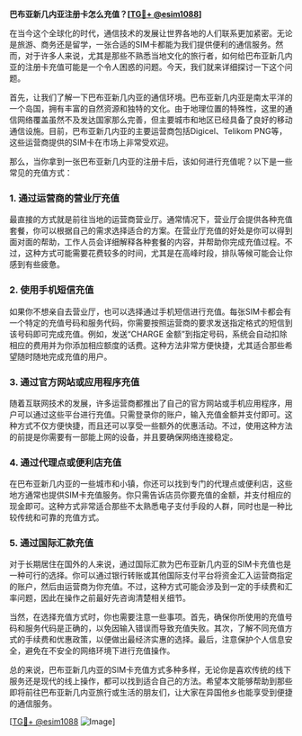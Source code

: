 **巴布亚新几内亚注册卡怎么充值？[[TG💪+ @esim1088](https://t.me/s/esim1088)]**

在当今这个全球化的时代，通信技术的发展让世界各地的人们联系更加紧密。无论是旅游、商务还是留学，一张合适的SIM卡都能为我们提供便利的通信服务。然而，对于许多人来说，尤其是那些不熟悉当地文化的旅行者，如何给巴布亚新几内亚的注册卡充值可能是一个令人困惑的问题。今天，我们就来详细探讨一下这个问题。

首先，让我们了解一下巴布亚新几内亚的通信环境。巴布亚新几内亚是南太平洋的一个岛国，拥有丰富的自然资源和独特的文化。由于地理位置的特殊性，这里的通信网络覆盖虽然不及发达国家那么完善，但主要城市和地区已经具备了良好的移动通信设施。目前，巴布亚新几内亚的主要运营商包括Digicel、Telikom PNG等，这些运营商提供的SIM卡在市场上非常受欢迎。

那么，当你拿到一张巴布亚新几内亚的注册卡后，该如何进行充值呢？以下是一些常见的充值方式：

### 1. **通过运营商的营业厅充值**
最直接的方式就是前往当地的运营商营业厅。通常情况下，营业厅会提供各种充值套餐，你可以根据自己的需求选择适合的方案。在营业厅充值的好处是你可以得到面对面的帮助，工作人员会详细解释各种套餐的内容，并帮助你完成充值过程。不过，这种方式可能需要花费较多的时间，尤其是在高峰时段，排队等候可能会让你感到有些疲惫。

### 2. **使用手机短信充值**
如果你不想亲自去营业厅，也可以选择通过手机短信进行充值。每张SIM卡都会有一个特定的充值号码和服务代码，你需要按照运营商的要求发送指定格式的短信到该号码即可完成充值。例如，发送“CHARGE 金额”到指定号码，系统会自动扣除相应的费用并为你添加相应额度的话费。这种方法非常方便快捷，尤其适合那些希望随时随地完成充值的用户。

### 3. **通过官方网站或应用程序充值**
随着互联网技术的发展，许多运营商都推出了自己的官方网站或手机应用程序，用户可以通过这些平台进行充值。只需登录你的账户，输入充值金额并支付即可。这种方式不仅方便快捷，而且还可以享受一些额外的优惠活动。不过，使用这种方法的前提是你需要有一部能上网的设备，并且要确保网络连接稳定。

### 4. **通过代理点或便利店充值**
在巴布亚新几内亚的一些城市和小镇，你还可以找到专门的代理点或便利店，这些地方通常也提供SIM卡充值服务。你只需告诉店员你要充值的金额，并支付相应的现金即可。这种方式非常适合那些不太熟悉电子支付手段的人群，同时也是一种比较传统和可靠的充值方式。

### 5. **通过国际汇款充值**
对于长期居住在国外的人来说，通过国际汇款为巴布亚新几内亚的SIM卡充值也是一种可行的选择。你可以通过银行转账或其他国际支付平台将资金汇入运营商指定的账户，然后由运营商为你充值。不过，这种方式可能会涉及到一定的手续费和汇率问题，因此在操作之前最好先咨询清楚相关细节。

当然，在选择充值方式时，你也需要注意一些事项。首先，确保你所使用的充值号码和服务代码是正确的，以免因输入错误而导致充值失败。其次，了解不同充值方式的手续费和优惠政策，以便做出最经济实惠的选择。最后，注意保护个人信息安全，避免在不安全的网络环境下进行充值操作。

总的来说，巴布亚新几内亚的SIM卡充值方式多种多样，无论你是喜欢传统的线下服务还是现代的线上操作，都可以找到适合自己的方法。希望本文能够帮助到那些即将前往巴布亚新几内亚旅行或生活的朋友们，让大家在异国他乡也能享受到便捷的通信服务。

[[TG💪+ @esim1088](https://t.me/s/esim1088) ![Image](https://i.postimg.cc/4NQfJmqS/Snipaste-2025-05-13-00-14-12.png)]